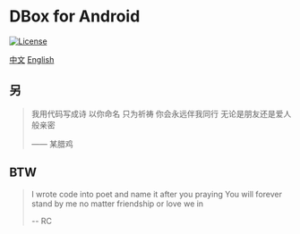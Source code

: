 # DBox for Android

[![License](https://img.shields.io/badge/license-Apache%20License%202.0-blue.svg)](LICENSE)

[中文](#zh) [English](#en)

<a name="zh">

## 另

> 我用代码写成诗
> 以你命名
> 只为祈祷
> 你会永远伴我同行
> 无论是朋友还是爱人般亲密
>
> —— 某腊鸡

<a name="en">

## BTW

> I wrote code into poet
> and name it after you
> praying
> You will forever stand by me
> no matter friendship or love we in
>
> -- RC
